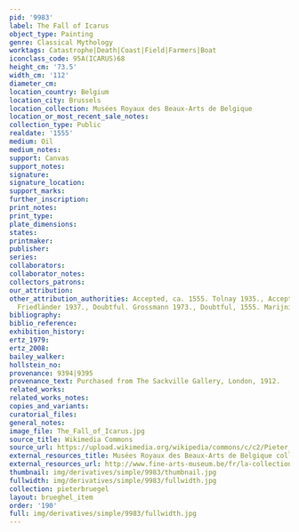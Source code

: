 ```yaml
---
pid: '9983'
label: The Fall of Icarus
object_type: Painting
genre: Classical Mythology
worktags: Catastrophe|Death|Coast|Field|Farmers|Boat
iconclass_code: 95A(ICARUS)68
height_cm: '73.5'
width_cm: '112'
diameter_cm:
location_country: Belgium
location_city: Brussels
location_collection: Musées Royaux des Beaux-Arts de Belgique
location_or_most_recent_sale_notes:
collection_type: Public
realdate: '1555'
medium: Oil
medium_notes:
support: Canvas
support_notes:
signature:
signature_location:
support_marks:
further_inscription:
print_notes:
print_type:
plate_dimensions:
states:
printmaker:
publisher:
series:
collaborators:
collaborator_notes:
collectors_patrons:
our_attribution:
other_attribution_authorities: Accepted, ca. 1555. Tolnay 1935., Accepted, ca. 1558?.
  Friedländer 1937., Doubtful. Grossmann 1973., Doubtful, 1555. Marijnissen 1988.
bibliography:
biblio_reference:
exhibition_history:
ertz_1979:
ertz_2008:
bailey_walker:
hollstein_no:
provenance: 9394|9395
provenance_text: Purchased from The Sackville Gallery, London, 1912.
related_works:
related_works_notes:
copies_and_variants:
curatorial_files:
general_notes:
image_file: The_Fall_of_Icarus.jpg
source_title: Wikimedia Commons
source_url: https://upload.wikimedia.org/wikipedia/commons/c/c2/Pieter_Bruegel_de_Oude_-_De_val_van_Icarus.jpg
external_resources_title: Musées Royaux des Beaux-Arts de Belgique collection page
external_resources_url: http://www.fine-arts-museum.be/fr/la-collection/pieter-i-bruegel-la-chute-dicare
thumbnail: img/derivatives/simple/9983/thumbnail.jpg
fullwidth: img/derivatives/simple/9983/fullwidth.jpg
collection: pieterbruegel
layout: brueghel_item
order: '190'
full: img/derivatives/simple/9983/fullwidth.jpg
---
```

